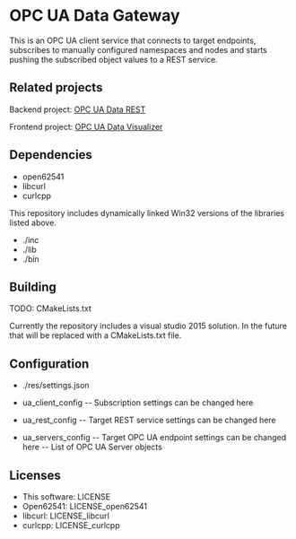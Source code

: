 OPC UA Data Gateway
===================

This is an OPC UA client service that connects to target endpoints, subscribes to manually configured namespaces and nodes and starts pushing the subscribed object values to a REST service.

Related projects
----------------
Backend project: [OPC UA Data REST](https://github.com/Harha/OPC-UA-Data-REST)

Frontend project: [OPC UA Data Visualizer](https://github.com/Harha/OPC-UA-Data-Visualizer)

Dependencies
------------
- open62541
- libcurl
- curlcpp

This repository includes dynamically linked Win32 versions of the libraries listed above.

- ./inc
- ./lib
- ./bin

Building
--------
TODO: CMakeLists.txt

Currently the repository includes a visual studio 2015 solution. In the future that will be replaced with a CMakeLists.txt file.

Configuration
-------------
- ./res/settings.json

- ua_client_config
-- Subscription settings can be changed here
- ua_rest_config
-- Target REST service settings can be changed here
- ua_servers_config
-- Target OPC UA endpoint settings can be changed here
-- List of OPC UA Server objects

Licenses
--------
- This software: LICENSE
- Open62541: LICENSE_open62541
- libcurl: LICENSE_libcurl
- curlcpp: LICENSE_curlcpp